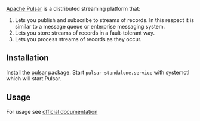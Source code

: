 [Apache Pulsar](https://pulsar.apache.org) is a distributed streaming platform that:

1.  Lets you publish and subscribe to streams of records. In this respect it is similar to a message queue or enterprise messaging system.
2.  Lets you store streams of records in a fault-tolerant way.
3.  Lets you process streams of records as they occur.

## Installation

Install the [pulsar](https://aur.archlinux.org/packages/pulsar/) package. Start `pulsar-standalone.service` with systemctl which will start Pulsar.

## Usage

For usage see [official documentation](http://pulsar.apache.org/docs/en/pulsar-2.0/)